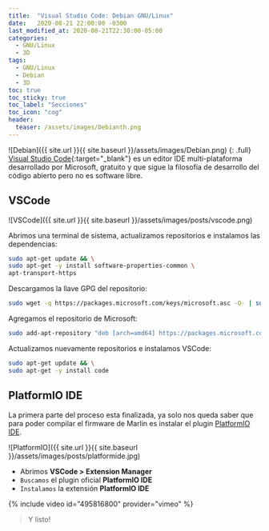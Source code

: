 ```yaml
---
title:  "Visual Studio Code: Debian GNU/Linux"
date:   2020-08-21 22:00:00 -0300
last_modified_at: 2020-08-21T22:30:00-05:00
categories:
  - GNU/Linux
  - 3D
tags:
  - GNU/Linux
  - Debian
  - 3D
toc: true
toc_sticky: true
toc_label: "Secciones"
toc_icon: "cog"
header:
  teaser: /assets/images/Debianth.png
---
```


![Debian]({{ site.url }}{{ site.baseurl }}/assets/images/Debian.png)
{: .full}
[Visual Studio Code](https://code.visualstudio.com/){:target="_blank"} es un editor IDE multi-plataforma desarrollado por Microsoft, gratuito y que sigue la filosofía de desarrollo del código abierto pero no es software libre.

## VSCode

![VSCode]({{ site.url }}{{ site.baseurl }}/assets/images/posts/vscode.png)

Abrimos una terminal de sistema, actualizamos repositorios e instalamos las dependencias:

```bash
sudo apt-get update && \
sudo apt-get -y install software-properties-common \
apt-transport-https
```

Descargamos la llave GPG del repositorio:

```bash
sudo wget -q https://packages.microsoft.com/keys/microsoft.asc -O- | sudo apt-key add -
```

Agregamos el repositorio de Microsoft:

```bash
sudo add-apt-repository "deb [arch=amd64] https://packages.microsoft.com/repos/vscode stable main"
```

Actualizamos nuevamente repositorios e instalamos VSCode:

```bash
sudo apt-get update && \
sudo apt-get -y install code
```

## PlatformIO IDE

La primera parte del proceso esta finalizada, ya solo nos queda saber que para poder compilar el firmware de Marlin es instalar el plugin <a href="https://platformio.org/" target="_blank" rel="noreferrer noopener">PlatformIO IDE</a>.

![PlatformIO]({{ site.url }}{{ site.baseurl }}/assets/images/posts/platformide.jpg)

- Abrimos **VSCode > Extension Manager**
- `Buscamos` el plugin oficial **PlatformIO IDE**
- `Instalamos` la extensión **PlatformIO IDE**

{% include video id="495816800" provider="vimeo" %}

> Y listo!
